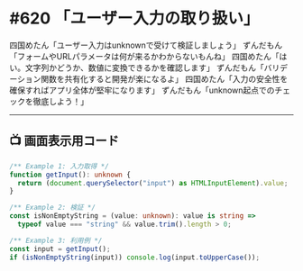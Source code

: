 # #620 「ユーザー入力の取り扱い」

四国めたん「ユーザー入力はunknownで受けて検証しましょう」
ずんだもん「フォームやURLパラメータは何が来るかわからないもんね」
四国めたん「はい。文字列かどうか、数値に変換できるかを確認します」
ずんだもん「バリデーション関数を共有化すると開発が楽になるよ」
四国めたん「入力の安全性を確保すればアプリ全体が堅牢になります」
ずんだもん「unknown起点でのチェックを徹底しよう！」

---

## 📺 画面表示用コード

```typescript
/** Example 1: 入力取得 */
function getInput(): unknown {
  return (document.querySelector("input") as HTMLInputElement).value;
}

/** Example 2: 検証 */
const isNonEmptyString = (value: unknown): value is string =>
  typeof value === "string" && value.trim().length > 0;

/** Example 3: 利用例 */
const input = getInput();
if (isNonEmptyString(input)) console.log(input.toUpperCase());
```
